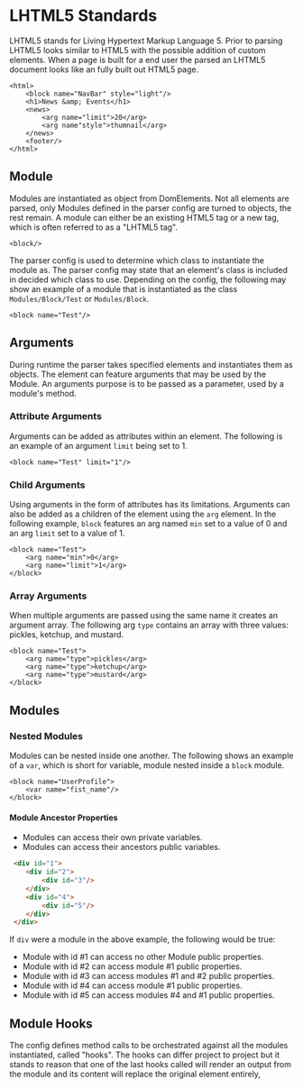 # LHTML5 Standards

LHTML5 stands for Living Hypertext Markup Language 5. Prior to parsing LHTML5 looks similar to HTML5 with the possible addition of custom elements. When a page is built for a end user the parsed an LHTML5 document looks like an fully built out HTML5 page.

```html5
<html>
    <block name="NavBar" style="light"/>
    <h1>News &amp; Events</h1>
    <news>
        <arg name="limit">20</arg>
        <arg name"style">thumnail</arg>
    </news>
    <footer/>
</html>
```

## Module
Modules are instantiated as object from DomElements. Not all elements are parsed, only Modules defined in the parser config are turned to objects, the rest remain. A module can either be an existing HTML5 tag or a new tag, which is often referred to as a "LHTML5 tag". 
```html5
<block/>
```

The parser config is used to determine which class to instantiate the module as. The parser config may state that an element's class is included in decided which class to use. Depending on the config, the following may show an example of a module that is instantiated as the class `Modules/Block/Test` or `Modules/Block`.

```html5
<block name="Test"/>
```

## Arguments
During runtime the parser takes specified elements and instantiates them as objects. 
The element can feature arguments that may be used by the Module. An arguments purpose is to be passed as a parameter, used by a module's method.

### Attribute Arguments
Arguments can be added as attributes within an element. The following is an example of an argument `limit` being set to 1.
```lhtml5
<block name="Test" limit="1"/>
```
### Child Arguments
Using arguments in the form of attributes has its limitations. Arguments can also be added as a children of the element using the `arg` element. In the following example, `block` features an arg named `min` set to a value of 0 and an arg `limit` set to a value of 1. 
```lhtml5
<block name="Test">
    <arg name="min">0</arg>
    <arg name="limit">1</arg>
</block>
```
### Array Arguments
When multiple arguments are passed using the same name it creates an argument array. The following arg `type` contains an array with three values: pickles, ketchup, and mustard.
```lhtml5
<block name="Test">
    <arg name="type">pickles</arg>
    <arg name="type">ketchup</arg>
    <arg name="type">mustard</arg>
</block>
```

## Modules
### Nested Modules
Modules can be nested inside one another. The following shows an example of a `var`, which is short for variable, module nested inside a `block` module.
```html5
<block name="UserProfile">
    <var name="fist_name"/>
</block>
```

#### Module Ancestor Properties
+ Modules can access their own private variables. 
+ Modules can access their ancestors public variables.

```HTML
 <div id="1">
 	<div id="2">
 		<div id="3"/>
 	</div>
 	<div id="4">
 		<div id="5"/>
 	</div>
 </div>
```
If `div` were a module in the above example, the following would be true:
* Module with id #1 can access no other Module public properties. 
* Module with id #2 can access module #1 public properties.
* Module with id #3 can access modules #1 and #2 public properties.
* Module with id #4 can access module #1 public properties.
* Module with id #5 can access modules #4 and #1 public properties.

## Module Hooks
The config defines method calls to be orchestrated against all the modules instantiated, called "hooks". The hooks can differ project to project but it stands to reason that one of the last hooks called will render an output from the module and its content will replace the original element entirely,